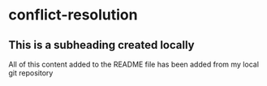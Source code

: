 # conflict-resolution

## This is a subheading created locally

All of this content added to the README file has been added from my local git repository